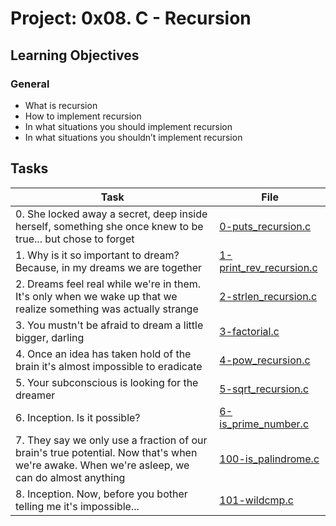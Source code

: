 # Project: 0x08. C - Recursion

<h2>Learning Objectives</h2>

<h3>General</h3>

<ul>
<li>What is recursion</li>
<li>How to implement recursion</li>
<li>In what situations you should implement recursion</li>
<li>In what situations you shouldn’t implement recursion</li>
</ul>

<h2>Tasks</h2>

| Task | File |
| ---- | ---- |
| 0. She locked away a secret, deep inside herself, something she once knew to be true... but chose to forget | [0-puts_recursion.c](./0-puts_recursion.c) |
| 1. Why is it so important to dream? Because, in my dreams we are together | [1-print_rev_recursion.c](./1-print_rev_recursion.c) |
| 2. Dreams feel real while we're in them. It's only when we wake up that we realize something was actually strange | [2-strlen_recursion.c](./2-strlen_recursion.c) |
| 3. You mustn't be afraid to dream a little bigger, darling | [3-factorial.c](./3-factorial.c) |
| 4. Once an idea has taken hold of the brain it's almost impossible to eradicate | [4-pow_recursion.c](./4-pow_recursion.c) |
| 5. Your subconscious is looking for the dreamer | [5-sqrt_recursion.c](./5-sqrt_recursion.c) |
| 6. Inception. Is it possible? | [6-is_prime_number.c](./6-is_prime_number.c) |
| 7. They say we only use a fraction of our brain's true potential. Now that's when we're awake. When we're asleep, we can do almost anything | [100-is_palindrome.c](./100-is_palindrome.c) |
| 8. Inception. Now, before you bother telling me it's impossible... | [101-wildcmp.c](./101-wildcmp.c) |


